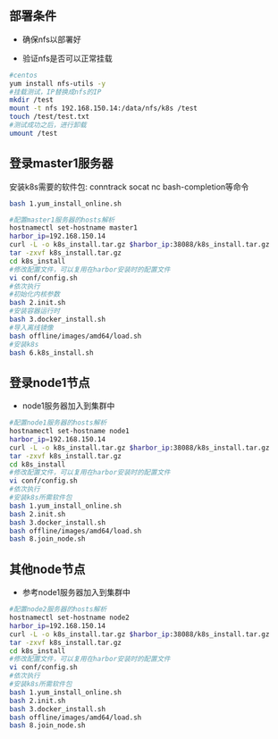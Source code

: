 ## 部署条件
- 确保nfs以部署好

- 验证nfs是否可以正常挂载

```bash
#centos
yum install nfs-utils -y
#挂载测试，IP替换成nfs的IP
mkdir /test
mount -t nfs 192.168.150.14:/data/nfs/k8s /test
touch /test/test.txt
#测试成功之后，进行卸载
umount /test
```

## 登录master1服务器

安装k8s需要的软件包: conntrack socat nc bash-completion等命令
```bash
bash 1.yum_install_online.sh
```


```bash
#配置master1服务器的hosts解析
hostnamectl set-hostname master1
harbor_ip=192.168.150.14
curl -L -o k8s_install.tar.gz $harbor_ip:38088/k8s_install.tar.gz
tar -zxvf k8s_install.tar.gz
cd k8s_install
#修改配置文件，可以复用在harbor安装时的配置文件
vi conf/config.sh
#依次执行
#初始化内核参数
bash 2.init.sh
#安装容器运行时
bash 3.docker_install.sh
#导入离线镜像
bash offline/images/amd64/load.sh
#安装k8s
bash 6.k8s_install.sh
```

## 登录node1节点

- node1服务器加入到集群中

```bash
#配置node1服务器的hosts解析
hostnamectl set-hostname node1
harbor_ip=192.168.150.14
curl -L -o k8s_install.tar.gz $harbor_ip:38088/k8s_install.tar.gz
tar -zxvf k8s_install.tar.gz
cd k8s_install
#修改配置文件，可以复用在harbor安装时的配置文件
vi conf/config.sh
#依次执行
#安装k8s所需软件包
bash 1.yum_install_online.sh
bash 2.init.sh
bash 3.docker_install.sh
bash offline/images/amd64/load.sh
bash 8.join_node.sh
```


## 其他node节点

- 参考node1服务器加入到集群中

```bash
#配置node2服务器的hosts解析
hostnamectl set-hostname node2
harbor_ip=192.168.150.14
curl -L -o k8s_install.tar.gz $harbor_ip:38088/k8s_install.tar.gz
tar -zxvf k8s_install.tar.gz
cd k8s_install
#修改配置文件，可以复用在harbor安装时的配置文件
vi conf/config.sh
#依次执行
#安装k8s所需软件包
bash 1.yum_install_online.sh
bash 2.init.sh
bash 3.docker_install.sh
bash offline/images/amd64/load.sh
bash 8.join_node.sh
```
